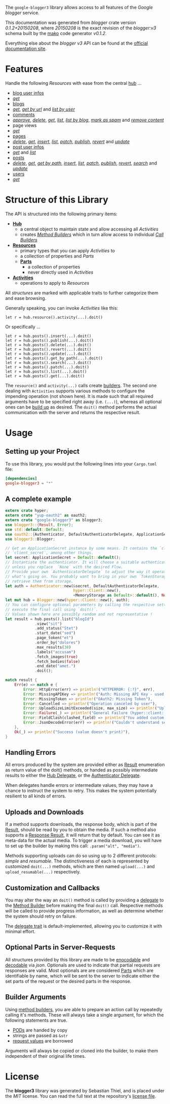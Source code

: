 <!---
DO NOT EDIT !
This file was generated automatically from 'src/mako/api/README.md.mako'
DO NOT EDIT !
-->
The `google-blogger3` library allows access to all features of the *Google blogger* service.

This documentation was generated from *blogger* crate version *0.1.2+20150208*, where *20150208* is the exact revision of the *blogger:v3* schema built by the [mako](http://www.makotemplates.org/) code generator *v0.1.2*.

Everything else about the *blogger* *v3* API can be found at the
[official documentation site](https://developers.google.com/blogger/docs/3.0/getting_started).
# Features

Handle the following *Resources* with ease from the central [hub](http://byron.github.io/google-apis-rs/google-blogger3/struct.Blogger.html) ... 

* [blog user infos](http://byron.github.io/google-apis-rs/google-blogger3/struct.BlogUserInfo.html)
 * [*get*](http://byron.github.io/google-apis-rs/google-blogger3/struct.BlogUserInfoGetCall.html)
* [blogs](http://byron.github.io/google-apis-rs/google-blogger3/struct.Blog.html)
 * [*get*](http://byron.github.io/google-apis-rs/google-blogger3/struct.BlogGetCall.html), [*get by url*](http://byron.github.io/google-apis-rs/google-blogger3/struct.BlogGetByUrlCall.html) and [*list by user*](http://byron.github.io/google-apis-rs/google-blogger3/struct.BlogListByUserCall.html)
* [comments](http://byron.github.io/google-apis-rs/google-blogger3/struct.Comment.html)
 * [*approve*](http://byron.github.io/google-apis-rs/google-blogger3/struct.CommentApproveCall.html), [*delete*](http://byron.github.io/google-apis-rs/google-blogger3/struct.CommentDeleteCall.html), [*get*](http://byron.github.io/google-apis-rs/google-blogger3/struct.CommentGetCall.html), [*list*](http://byron.github.io/google-apis-rs/google-blogger3/struct.CommentListCall.html), [*list by blog*](http://byron.github.io/google-apis-rs/google-blogger3/struct.CommentListByBlogCall.html), [*mark as spam*](http://byron.github.io/google-apis-rs/google-blogger3/struct.CommentMarkAsSpamCall.html) and [*remove content*](http://byron.github.io/google-apis-rs/google-blogger3/struct.CommentRemoveContentCall.html)
* page views
 * [*get*](http://byron.github.io/google-apis-rs/google-blogger3/struct.PageViewGetCall.html)
* [pages](http://byron.github.io/google-apis-rs/google-blogger3/struct.Page.html)
 * [*delete*](http://byron.github.io/google-apis-rs/google-blogger3/struct.PageDeleteCall.html), [*get*](http://byron.github.io/google-apis-rs/google-blogger3/struct.PageGetCall.html), [*insert*](http://byron.github.io/google-apis-rs/google-blogger3/struct.PageInsertCall.html), [*list*](http://byron.github.io/google-apis-rs/google-blogger3/struct.PageListCall.html), [*patch*](http://byron.github.io/google-apis-rs/google-blogger3/struct.PagePatchCall.html), [*publish*](http://byron.github.io/google-apis-rs/google-blogger3/struct.PagePublishCall.html), [*revert*](http://byron.github.io/google-apis-rs/google-blogger3/struct.PageRevertCall.html) and [*update*](http://byron.github.io/google-apis-rs/google-blogger3/struct.PageUpdateCall.html)
* [post user infos](http://byron.github.io/google-apis-rs/google-blogger3/struct.PostUserInfo.html)
 * [*get*](http://byron.github.io/google-apis-rs/google-blogger3/struct.PostUserInfoGetCall.html) and [*list*](http://byron.github.io/google-apis-rs/google-blogger3/struct.PostUserInfoListCall.html)
* [posts](http://byron.github.io/google-apis-rs/google-blogger3/struct.Post.html)
 * [*delete*](http://byron.github.io/google-apis-rs/google-blogger3/struct.PostDeleteCall.html), [*get*](http://byron.github.io/google-apis-rs/google-blogger3/struct.PostGetCall.html), [*get by path*](http://byron.github.io/google-apis-rs/google-blogger3/struct.PostGetByPathCall.html), [*insert*](http://byron.github.io/google-apis-rs/google-blogger3/struct.PostInsertCall.html), [*list*](http://byron.github.io/google-apis-rs/google-blogger3/struct.PostListCall.html), [*patch*](http://byron.github.io/google-apis-rs/google-blogger3/struct.PostPatchCall.html), [*publish*](http://byron.github.io/google-apis-rs/google-blogger3/struct.PostPublishCall.html), [*revert*](http://byron.github.io/google-apis-rs/google-blogger3/struct.PostRevertCall.html), [*search*](http://byron.github.io/google-apis-rs/google-blogger3/struct.PostSearchCall.html) and [*update*](http://byron.github.io/google-apis-rs/google-blogger3/struct.PostUpdateCall.html)
* [users](http://byron.github.io/google-apis-rs/google-blogger3/struct.User.html)
 * [*get*](http://byron.github.io/google-apis-rs/google-blogger3/struct.UserGetCall.html)




# Structure of this Library

The API is structured into the following primary items:

* **[Hub](http://byron.github.io/google-apis-rs/google-blogger3/struct.Blogger.html)**
    * a central object to maintain state and allow accessing all *Activities*
    * creates [*Method Builders*](http://byron.github.io/google-apis-rs/google-blogger3/trait.MethodsBuilder.html) which in turn
      allow access to individual [*Call Builders*](http://byron.github.io/google-apis-rs/google-blogger3/trait.CallBuilder.html)
* **[Resources](http://byron.github.io/google-apis-rs/google-blogger3/trait.Resource.html)**
    * primary types that you can apply *Activities* to
    * a collection of properties and *Parts*
    * **[Parts](http://byron.github.io/google-apis-rs/google-blogger3/trait.Part.html)**
        * a collection of properties
        * never directly used in *Activities*
* **[Activities](http://byron.github.io/google-apis-rs/google-blogger3/trait.CallBuilder.html)**
    * operations to apply to *Resources*

All *structures* are marked with applicable traits to further categorize them and ease browsing.

Generally speaking, you can invoke *Activities* like this:

```Rust,ignore
let r = hub.resource().activity(...).doit()
```

Or specifically ...

```ignore
let r = hub.posts().insert(...).doit()
let r = hub.posts().publish(...).doit()
let r = hub.posts().delete(...).doit()
let r = hub.posts().revert(...).doit()
let r = hub.posts().update(...).doit()
let r = hub.posts().get_by_path(...).doit()
let r = hub.posts().search(...).doit()
let r = hub.posts().patch(...).doit()
let r = hub.posts().list(...).doit()
let r = hub.posts().get(...).doit()
```

The `resource()` and `activity(...)` calls create [builders][builder-pattern]. The second one dealing with `Activities` 
supports various methods to configure the impending operation (not shown here). It is made such that all required arguments have to be 
specified right away (i.e. `(...)`), whereas all optional ones can be [build up][builder-pattern] as desired.
The `doit()` method performs the actual communication with the server and returns the respective result.

# Usage

## Setting up your Project

To use this library, you would put the following lines into your `Cargo.toml` file:

```toml
[dependencies]
google-blogger3 = "*"
```

## A complete example

```Rust
extern crate hyper;
extern crate "yup-oauth2" as oauth2;
extern crate "google-blogger3" as blogger3;
use blogger3::{Result, Error};
use std::default::Default;
use oauth2::{Authenticator, DefaultAuthenticatorDelegate, ApplicationSecret, MemoryStorage};
use blogger3::Blogger;

// Get an ApplicationSecret instance by some means. It contains the `client_id` and 
// `client_secret`, among other things.
let secret: ApplicationSecret = Default::default();
// Instantiate the authenticator. It will choose a suitable authentication flow for you, 
// unless you replace  `None` with the desired Flow.
// Provide your own `AuthenticatorDelegate` to adjust the way it operates and get feedback about 
// what's going on. You probably want to bring in your own `TokenStorage` to persist tokens and
// retrieve them from storage.
let auth = Authenticator::new(&secret, DefaultAuthenticatorDelegate,
                              hyper::Client::new(),
                              <MemoryStorage as Default>::default(), None);
let mut hub = Blogger::new(hyper::Client::new(), auth);
// You can configure optional parameters by calling the respective setters at will, and
// execute the final call using `doit()`.
// Values shown here are possibly random and not representative !
let result = hub.posts().list("blogId")
             .view("sit")
             .add_status("Stet")
             .start_date("sed")
             .page_token("et")
             .order_by("dolores")
             .max_results(38)
             .labels("accusam")
             .fetch_images(true)
             .fetch_bodies(false)
             .end_date("amet.")
             .doit();

match result {
    Err(e) => match e {
        Error::HttpError(err) => println!("HTTPERROR: {:?}", err),
        Error::MissingAPIKey => println!("Auth: Missing API Key - used if there are no scopes"),
        Error::MissingToken => println!("OAuth2: Missing Token"),
        Error::Cancelled => println!("Operation canceled by user"),
        Error::UploadSizeLimitExceeded(size, max_size) => println!("Upload size too big: {} of {}", size, max_size),
        Error::Failure(_) => println!("General Failure (hyper::client::Response doesn't print)"),
        Error::FieldClash(clashed_field) => println!("You added custom parameter which is part of builder: {:?}", clashed_field),
        Error::JsonDecodeError(err) => println!("Couldn't understand server reply - maybe API needs update: {:?}", err),
    },
    Ok(_) => println!("Success (value doesn't print)"),
}

```
## Handling Errors

All errors produced by the system are provided either as [Result](http://byron.github.io/google-apis-rs/google-blogger3/enum.Result.html) enumeration as return value of 
the doit() methods, or handed as possibly intermediate results to either the 
[Hub Delegate](http://byron.github.io/google-apis-rs/google-blogger3/trait.Delegate.html), or the [Authenticator Delegate](http://byron.github.io/google-apis-rs/google-blogger3/../yup-oauth2/trait.AuthenticatorDelegate.html).

When delegates handle errors or intermediate values, they may have a chance to instruct the system to retry. This 
makes the system potentially resilient to all kinds of errors.

## Uploads and Downloads
If a method supports downloads, the response body, which is part of the [Result](http://byron.github.io/google-apis-rs/google-blogger3/enum.Result.html), should be
read by you to obtain the media.
If such a method also supports a [Response Result](http://byron.github.io/google-apis-rs/google-blogger3/trait.ResponseResult.html), it will return that by default.
You can see it as meta-data for the actual media. To trigger a media download, you will have to set up the builder by making
this call: `.param("alt", "media")`.

Methods supporting uploads can do so using up to 2 different protocols: 
*simple* and *resumable*. The distinctiveness of each is represented by customized 
`doit(...)` methods, which are then named `upload(...)` and `upload_resumable(...)` respectively.

## Customization and Callbacks

You may alter the way an `doit()` method is called by providing a [delegate](http://byron.github.io/google-apis-rs/google-blogger3/trait.Delegate.html) to the 
[Method Builder](http://byron.github.io/google-apis-rs/google-blogger3/trait.CallBuilder.html) before making the final `doit()` call. 
Respective methods will be called to provide progress information, as well as determine whether the system should 
retry on failure.

The [delegate trait](http://byron.github.io/google-apis-rs/google-blogger3/trait.Delegate.html) is default-implemented, allowing you to customize it with minimal effort.

## Optional Parts in Server-Requests

All structures provided by this library are made to be [enocodable](http://byron.github.io/google-apis-rs/google-blogger3/trait.RequestValue.html) and 
[decodable](http://byron.github.io/google-apis-rs/google-blogger3/trait.ResponseResult.html) via *json*. Optionals are used to indicate that partial requests are responses 
are valid.
Most optionals are are considered [Parts](http://byron.github.io/google-apis-rs/google-blogger3/trait.Part.html) which are identifiable by name, which will be sent to 
the server to indicate either the set parts of the request or the desired parts in the response.

## Builder Arguments

Using [method builders](http://byron.github.io/google-apis-rs/google-blogger3/trait.CallBuilder.html), you are able to prepare an action call by repeatedly calling it's methods.
These will always take a single argument, for which the following statements are true.

* [PODs][wiki-pod] are handed by copy
* strings are passed as `&str`
* [request values](http://byron.github.io/google-apis-rs/google-blogger3/trait.RequestValue.html) are borrowed

Arguments will always be copied or cloned into the builder, to make them independent of their original life times.

[wiki-pod]: http://en.wikipedia.org/wiki/Plain_old_data_structure
[builder-pattern]: http://en.wikipedia.org/wiki/Builder_pattern
[google-go-api]: https://github.com/google/google-api-go-client

# License
The **blogger3** library was generated by Sebastian Thiel, and is placed 
under the *MIT* license.
You can read the full text at the repository's [license file][repo-license].

[repo-license]: https://github.com/Byron/google-apis-rs/LICENSE.md
